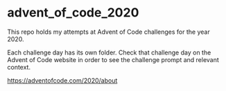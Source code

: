 # advent_of_code_2020
This repo holds my attempts at Advent of Code challenges for the year 2020.

Each challenge day has its own folder. Check that challenge day on the Advent of Code website in order to see the challenge prompt and relevant context.

https://adventofcode.com/2020/about
